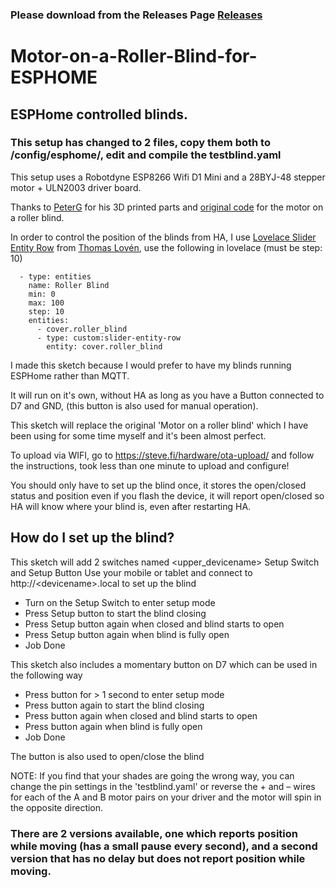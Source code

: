 ### Please download from the Releases Page [Releases](https://github.com/RoadkillUK/Motor-on-a-Roller-Blind-for-ESPHOME/releases/tag/v1.0)

# Motor-on-a-Roller-Blind-for-ESPHOME
## ESPHome controlled blinds.
### This setup has changed to 2 files, copy them both to /config/esphome/, edit and compile the testblind.yaml

This setup uses a Robotdyne ESP8266 Wifi D1 Mini and a 28BYJ-48 stepper motor + ULN2003 driver board.

Thanks to [PeterG](https://www.thingiverse.com/pgote/designs) for his 3D printed parts and [original code](https://www.thingiverse.com/thing:2392856) for the motor on a roller blind. 

In order to control the position of the blinds from HA, I use [Lovelace Slider Entity Row](https://github.com/thomasloven/lovelace-slider-entity-row) from [Thomas Lovén](https://github.com/thomasloven), use the following in lovelace (must be step: 10)

```  - type: entities
  - type: entities
    name: Roller Blind
    min: 0
    max: 100
    step: 10
    entities:
      - cover.roller_blind
      - type: custom:slider-entity-row
        entity: cover.roller_blind
```

I made this sketch because I would prefer to have my blinds running ESPHome rather than MQTT.

It will run on it's own, without HA as long as you have a Button connected to D7 and GND, (this button is also used for manual operation).

This sketch will replace the original 'Motor on a roller blind' which I have been using for some time myself and it's been almost perfect.

To upload via WIFI, go to https://steve.fi/hardware/ota-upload/ and follow the instructions, took less than one minute to upload and configure!

You should only have to set up the blind once, it stores the open/closed status and position even if you flash the device, it will report open/closed so HA will know where your blind is, even after restarting HA.

## How do I set up the blind?

 This sketch will add 2 switches named <upper_devicename> Setup Switch and Setup Button
 Use your mobile or tablet and connect to http://\<devicename>.local to set up the blind

 - Turn on the Setup Switch to enter setup mode
 - Press Setup button to start the blind closing
 - Press Setup button again when closed and blind starts to open
 - Press Setup button again when blind is fully open
 - Job Done

 This sketch also includes a momentary button on D7 which can be used in the following way

 - Press button for > 1 second to enter setup mode
 - Press button again to start the blind closing
 - Press button again when closed and blind starts to open
 - Press button again when blind is fully open
 - Job Done

 The button is also used to open/close the blind

 NOTE:  If you find that your shades are going the wrong way, you can change the pin
        settings in the 'testblind.yaml' or reverse the + and – wires for each of the A and B motor
        pairs on your driver and the motor will spin in the opposite direction.

### There are 2 versions available, one which reports position while moving (has a small pause every second), and a second version that has no delay but does not report position while moving.
